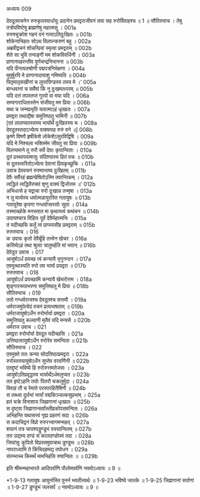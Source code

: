 अध्यायः 009

देवदूतवचनेन रुरुकृतस्वार्धायुः प्रदानेन प्रमद्वराजीवनं तया सह रुरोर्विवाहश्च ॥ 1 ॥
सौतिरुवाच ।
तेषु तत्रोपविष्टेषु ब्राह्मणेषु महात्मसु ।	001a  
रुरुश्चुक्रोश गहनं वनं गत्वाऽतिदुःखितः ॥	001b  
शोकेनाभिहतः सोऽथ विलपन्करुणं बहु ।	002a  
अब्रवीद्वचनं शोचन्प्रियां स्मृत्वा प्रमद्वराम् ॥	002b  
शेते सा भुवि तन्वङ्गी मम शोकविवर्धिनी ।	003a  
प्राणानपहरन्तीव पूर्णचन्द्रनिभानना ॥	003b  
यदि पीनायतश्रोणी पद्मपत्रनिभेक्षणा ।	004a  
मुमूर्षुरपि मे प्राणानादायाशु गमिष्यति ॥	004b  
पितृमातृसखीनां च लुप्तपिण्डस्य तस्य मे ।’	005a  
बान्धवानां च सर्वेषां किं नु दुःखमतःपरम् ॥	005b  
यदि दत्तं तपस्तप्तं गुरवो वा मया यदि ।	006a  
सम्यगाराधितास्तेन संजीवतु मम प्रिया ॥	006b  
यथा च जन्मप्रभृति यतात्माऽहं धृतव्रतः ।	007a  
प्रमद्वरा तथाद्यैषा समुत्तिष्ठतु भामिनी ॥	007b  
 [एवं लालप्यतस्तस्य भार्यार्थे दुःखितस्य च ।	008a  
देवदूतस्तदाऽभ्येत्य वाक्यमाह रुरुं वने ॥]	008b  
कृष्णे विष्णौ हृषीकेशे लोकेशेऽसुरविद्विषि ।	009a  
यदि मे निश्चला भक्तिर्मम जीवतु सा प्रिया ॥	009b  
विलप्यमाने तु रुरौ सर्वे देवाः कृपान्विताः ।	010a  
दूतं प्रस्थापयामासुः संदिश्यास्य हितं वचः ॥	010b  
स दूतस्त्वरितोऽभ्येत्य देवानां प्रियकृच्छुचिः ।	011a  
उवाच देववचनं रुरुमाभाष्य दुःखितम् ॥	011b  
देवैः सर्वैरहं ब्रह्मन्प्रेषितोऽस्मि तवान्तिकम् ।	012a  
त्वद्धितं त्वद्धितैरुक्तं शृणु वाक्यं द्विजोत्तम ॥'	012b  
अभिधत्से ह यद्वाचा रुरो दुःखान्न तन्मृषा ।	013a  
न तु मर्त्यस्य धर्मात्मन्नायुरस्ति गतायुषः ॥	013b  
गतायुरेषा कृपणा गन्धर्वाप्सरसोः सुता ।	014a  
तस्माच्छोके मनस्तात मा कृथास्त्वं कथंचन ॥	014b  
उपायश्चात्र विहितः पूर्वं देवैर्महात्मभिः ।	015a  
तं यदीच्छसि कर्तुं त्वं प्राप्स्यसीह प्रमद्वराम् ॥	015b  
रुरुरुवाच ।	016  
क उपायः कृतो देवैर्बूहि तत्त्वेन खेचर ।	016a  
करिष्येऽहं तथा श्रुत्वा त्रातुमर्हति मां भवान् ॥	016b  
देवेदूत उवाच ।	017  
आयुषोऽर्धं प्रयच्छ त्वं कन्यायै भृगुनन्दन ।	017a  
एवमुत्थास्यति रुरो तव भार्या प्रयद्वरा ॥	017b  
रुरुरुवाच ।	018  
आयुषोऽर्धं प्रयच्छामि कन्यायै खेचरोत्तम ।	018a  
शृङ्गाररूपाभरणा समुत्तिष्ठतु मे प्रिया ॥	018b  
सौतिरुवाच ।	019  
ततो गन्धर्वराजश्च देवदूतश्च सत्तमौ ।	019a  
धर्मराजमुपेत्येदं वचनं प्रत्यभाषताम् ॥	019b  
धर्मराजायुषोऽर्धेन रुरोर्भार्या प्रमद्वरा ।	020a  
समुत्तिष्ठतु कल्याणी मृतैवं यदि मन्यसे ॥	020b  
धर्मराज उवाच ।	021  
प्रमद्वरा रुरोर्भार्या देवदूत यदीच्छसि ।	021a  
उत्तिष्ठत्वायुषोऽर्धेन रुरोरेव समन्विता ॥	021b  
सौतिरुवाच ।	022  
एवमुक्ते ततः कन्या सोदतिष्ठत्प्रमद्वरा ।	022a  
रुरोस्तस्यायुषोऽर्धेन सुप्तेव वरवर्णिनी ॥	022b  
एतद्दृष्टं भविष्ये हि रुरोरुत्तमतेजसः ।	023a  
आयुषोऽतिप्रवृद्धस्य भार्यार्थेऽर्धमलुप्यत ॥	023b  
तत इष्टेऽहनि तयोः पितरौ चक्रतुर्मुदा ।	024a  
विवाहं तौ च रेमाते परस्परहितैषिणौ ॥	024b  
स लब्ध्वा दुर्लभां भार्यां पद्मकिञ्जल्कसुप्रभाम् ।	025a  
व्रतं चक्रे विनाशाय जिह्मगानां धृतव्रतः ॥	025b  
स दृष्ट्वा जिह्मगान्सर्वांस्तीव्रकोपसमन्वितः ।	026a  
अभिहन्ति यथासत्त्वं गृह्य प्रहरणं सदा ॥	026b  
स कदाचिद्वनं विप्रो रुरुरभ्यागमन्महत् ।	027a  
शयानं तत्र चापश्यड्डुण्डुभं वयसान्वितम् ॥	027b  
तत उद्यम्य दण्डं स कालदण्डोपमं तदा ।	028a  
जिघांसुः कुपितो विप्रस्तमुवाचाथ डुण्डुभः ॥	028b  
नापराध्यामि ते किंचिदहमद्य तपोधन ।	029a  
संरम्भाच्च किमर्थं मामभिहंसि रुषान्वितः ॥ ॥	029b  

इति श्रीमन्महाभारते आदिपर्वाणि पौलोमपर्वणि नवमोऽध्यायः ॥ 9 ॥

*1-9-13 गतायुषः आयुर्नास्ति पुनर्न भवतीत्यर्थः ॥ 1-9-23 भविष्ये जातके ॥ 1-9-25 जिह्मगानां सर्पाणां ॥ 1-9-27 डुण्डुभं जलसर्पं ॥ नवमोऽध्यायः ॥ 9 ॥
